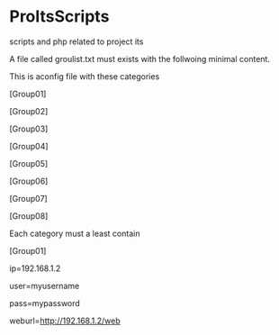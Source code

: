 ProItsScripts
=============

scripts and php related to project its

A file called groulist.txt must exists with the follwoing minimal content.

This is aconfig file with these categories

[Group01]

[Group02]

[Group03]

[Group04]

[Group05]

[Group06]

[Group07]

[Group08]

Each category must a least contain


[Group01]

ip=192.168.1.2

user=myusername

pass=mypassword

weburl=http://192.168.1.2/web


